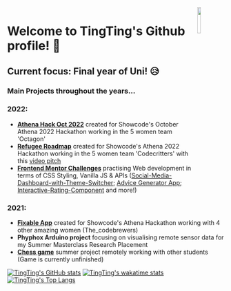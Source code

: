 
<div>
  <img src="https://media.giphy.com/media/CuuSHzuc0O166MRfjt/giphy.gif" width="12.5%" align="right"/>
</div>

# Welcome to TingTing's Github profile! :wave:
**Current focus:** Final year of Uni! :disappointed_relieved:
---

### Main Projects throughout the years...
### 2022:
- [**Athena Hack Oct 2022**](https://github.com/M-Chan/Athena-Hack-Oct-2022) created for Showcode's October Athena 2022 Hackathon working in the 5 women team 'Octagon'
- [**Refugee Roadmap**](https://m-chan.github.io/Athena-Hack-2022/) created for Showcode's Athena 2022 Hackathon working in the 5 women team 'Codecritters' with this [video pitch](https://youtu.be/EDl54dMu6mI)
- [**Frontend Mentor Challenges**](https://www.frontendmentor.io/profile/M-Chan) practising Web development in terms of CSS Styling, Vanilla JS & APIs ([Social-Media-Dashboard-with-Theme-Switcher](https://m-chan.github.io/Social-Media-Dashboard-with-Theme-Switcher/); [Advice Generator App](https://m-chan.github.io/Advice-Generator-App/); [Interactive-Rating-Component](https://m-chan.github.io/Interactive-Rating-Component/) and more!)


### 2021:
- [**Fixable App**](https://devpost.com/software/fixable-community-powered-repair-app) created for Showcode's Athena Hackathon working with 4 other amazing women (The_codebrewers)
- **Phyphox Arduino project** focusing on visualising remote sensor data for my Summer Masterclass Research Placement
- [**Chess game**](https://m-chan.github.io/online-chess/) summer project remotely working with other students (Game is currently unfinished)


[![TingTing's GitHub stats](https://github-readme-stats.vercel.app/api?username=m-chan&count_private=true&show_icons=true&hide=contribs,issues&theme=jolly)](https://github.com/anuraghazra/github-readme-stats)
[![TingTing's wakatime stats](https://github-readme-stats.vercel.app/api/wakatime?username=m_chan&theme=jolly)](https://github.com/anuraghazra/github-readme-stats)
[![TingTing's Top Langs](https://github-readme-stats.vercel.app/api/top-langs/?username=m-chan&layout=compact&theme=jolly)](https://github.com/anuraghazra/github-readme-stats)
